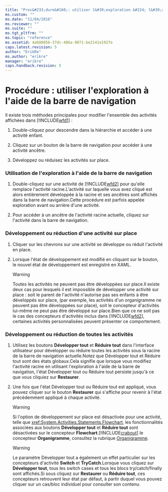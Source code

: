 ```yaml
---
title: "Proc&#233;dure&#160;: utiliser l&#39;exploration &#224; l&#39;aide de la barre de navigation | Microsoft Docs"
ms.custom: ""
ms.date: "11/04/2016"
ms.reviewer: ""
ms.suite: ""
ms.tgt_pltfrm: ""
ms.topic: "reference"
ms.assetid: 4a688056-37dc-406a-9071-be2141e192fe
caps.latest.revision: 5
author: "ErikRe"
ms.author: "erikre"
manager: "erikre"
caps.handback.revision: 5
---
```

# Proc&#233;dure&#160;: utiliser l&#39;exploration &#224; l&#39;aide de la barre de navigation
Il existe trois méthodes principales pour modifier l'ensemble des activités affichées dans [!INCLUDE[wfd1](../workflow-designer/includes/wfd1_md.md)] :  
  
1.  Double\-cliquez pour descendre dans la hiérarchie et accéder à une activité enfant.  
  
2.  Cliquez sur un bouton de la barre de navigation pour accéder à une activité ancêtre.  
  
3.  Développez ou réduisez les activités sur place.  
  
### Utilisation de l'exploration à l'aide de la barre de navigation  
  
1.  Double\-cliquez sur une activité de [!INCLUDE[wfd2](../workflow-designer/includes/wfd2_md.md)] pour qu'elle remplace l'activité racine.L'activité sur laquelle vous avez cliqué est alors entièrement développée à la racine et ses ancêtres sont affichés dans la barre de navigation.Cette procédure est parfois appelée exploration avant ou arrière d'une activité.  
  
2.  Pour accéder à un ancêtre de l'activité racine actuelle, cliquez sur l'activité dans la barre de navigation.  
  
### Développement ou réduction d'une activité sur place  
  
1.  Cliquer sur les chevrons sur une activité se développe ou réduit l'activité en place.  
  
2.  Lorsque l'état de développement est modifié en cliquant sur le bouton, le nouvel état de développement est enregistré en XAML.  
  
    > [!WARNING]
    >  Toutes les activités ne peuvent pas être développées sur place.Il existe deux cas pour lesquels il est impossible de développer une activité sur place : soit le parent de l'activité n'autorise pas ses enfants à être développés sur place, \(par exemple, les activités d'un organigramme ne peuvent pas être développées sur place\), soit le concepteur d'activités lui\-même ne peut pas être développé sur place.Bien que ce ne soit pas le cas des concepteurs d'activités inclus dans [!INCLUDE[wfd2](../workflow-designer/includes/wfd2_md.md)], certaines activités personnalisées peuvent présenter ce comportement.  
  
### Développement ou réduction de toutes les activités  
  
1.  Utilisez les boutons **Développer tout** et **Réduire tout** dans l'interface utilisateur pour développer ou réduire toutes les activités sous la racine de la barre de navigation actuelle.Notez que Développer tout et Réduire tout sont des états globaux.Cela signifie que lorsque vous modifiez l'activité racine en utilisant l'exploration à l'aide de la barre de navigation, l'état Développer tout ou Réduire tout persiste jusqu'à ce que vous cliquiez sur **Restaurer**.  
  
2.  Une fois que l'état Développer tout ou Réduire tout est appliqué, vous pouvez cliquer sur le bouton **Restaurer** qui s'affiche pour revenir à l'état précédemment appliqué à chaque activité.  
  
    > [!WARNING]
    >  Si l'option de développement sur place est désactivée pour une activité, telle que <xref:System.Activities.Statements.Flowchart>, les fonctionnalités associées aux boutons **Développer tout** et **Réduire tout** sont désactivées sur le concepteur **Flowchart**.[!INCLUDE[crabout](../test/includes/crabout_md.md)] le concepteur **Organigramme**, consultez la rubrique [Organigramme](../workflow-designer/flowchart-activity-designer.md).  
  
    > [!WARNING]
    >  Le paramètre Développer tout a également un effet particulier sur les concepteurs d'activité **Switch** et **TryCatch**.Lorsque vous cliquez sur **Développer tout**, tous les switch cases et tous les blocs try\/catch\/finally sont affichés.Si sous cliquez sur **Restaurer** ou **Réduire tout**, ces concepteurs retrouvent leur état par défaut, à partir duquel vous pouvez cliquer sur un cas\/bloc individuel pour consulter son contenu.